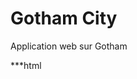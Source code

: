 # Gotham City
Application web sur Gotham

***html
    <!DOCTYPE html>
<html lang="fr">
<head>
    <meta charset="UTF-8">
    <meta http-equiv="X-UA-compatible" content="IE=edge">
    <meta name="viewport" content="width=device-width, initial>
    <title> Gotham City</title>     
    </head>
<body>



```
---
## composition du repertoire
*inder.html
*css/style.css
*asset/
*[E-mail](mailto:giusmili67@gmail.com)